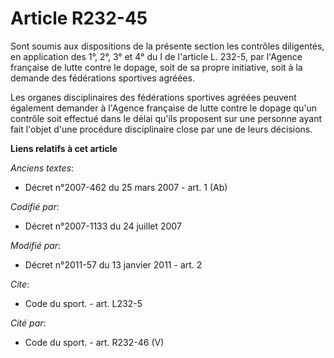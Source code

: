 # Article R232-45

Sont soumis aux dispositions de la présente section les contrôles diligentés, en application des 1°, 2°, 3° et 4° du I de
l'article L. 232-5, par l'Agence française de lutte contre le dopage, soit de sa propre initiative, soit à la demande des
fédérations sportives agréées. 

Les organes disciplinaires des fédérations sportives agréées peuvent également demander à l'Agence française de lutte contre
le dopage qu'un contrôle soit effectué dans le délai qu'ils proposent sur une personne ayant fait l'objet d'une procédure
disciplinaire close par une de leurs décisions.

**Liens relatifs à cet article**

_Anciens textes_:

  - Décret n°2007-462 du 25 mars 2007 - art. 1 (Ab)

_Codifié par_:

  - Décret n°2007-1133 du 24 juillet 2007

_Modifié par_:

  - Décret n°2011-57 du 13 janvier 2011 - art. 2

_Cite_:

  - Code du sport. - art. L232-5

_Cité par_:

  - Code du sport. - art. R232-46 (V)
